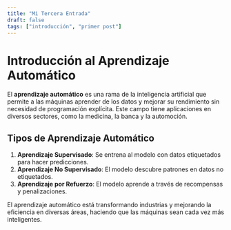 ```yaml
---
title: "Mi Tercera Entrada"
draft: false
tags: ["introducción", "primer post"]
---
```


# Introducción al Aprendizaje Automático

El **aprendizaje automático** es una rama de la inteligencia artificial que permite a las máquinas aprender de los datos y mejorar su rendimiento sin necesidad de programación explícita. Este campo tiene aplicaciones en diversos sectores, como la medicina, la banca y la automoción.

## Tipos de Aprendizaje Automático

1. **Aprendizaje Supervisado**: Se entrena al modelo con datos etiquetados para hacer predicciones.
2. **Aprendizaje No Supervisado**: El modelo descubre patrones en datos no etiquetados.
3. **Aprendizaje por Refuerzo**: El modelo aprende a través de recompensas y penalizaciones.

El aprendizaje automático está transformando industrias y mejorando la eficiencia en diversas áreas, haciendo que las máquinas sean cada vez más inteligentes.

